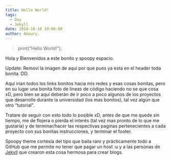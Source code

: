 ```yaml
---
title: Hello World!
tags:
  - Day
  - Jekyll
date: 2018-10-18 19:00:00
author: Amaury.
---
```


> print(“Hello World!”);

Hola y Bienvenidos a este bonito y spoopy espacio.

Update: Removí la imagen de aquí por que pues ya esta en el header toda bonita :DD.

Aquí irían todos los links bonitos hacia mis redes y esas cosas bonitas, pero en su lugar una bonita foto de lineas de código haciendo no se que cosa xD, pero bien se aquí deberán de ir poco a poco algunos de los proyectos que desarrolle durante la universidad (los mas bonitos), tal vez algún que otro “tutorial”.

Tratare de seguir con esto todo lo posible xD, antes de que me quede sin tiempo, me de flojera o pierda el interés (tal vez mas pronto de lo que me gustaría) y de terminar/hacer las respectivas paginas pertenecientes a cada proyecto con sus bonitas instrucciones, y terminar el footer.

Spoopy theme cortesía del tipo que baila raro y prácticamente todo a GitHub que me permite no tener que pagar un host :u y a las personas de [Jekyll](http://jekyllrb.com/) que crearon esta cosa hermosa para crear blogs.
